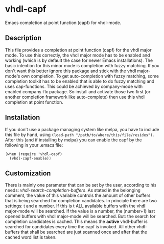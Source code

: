 # vhdl-capf
Emacs completion at point function (capf) for vhdl-mode.

## Description
This file provides a completion at point function (capf) for the
vhdl major mode. To use this correctly, the vhdl major mode has to be enabled
and working (which is by default the case for newer Emacs installations). The
basic intention for this minor mode is completion with fuzzy matching. If you
don't want this better ignore this package and stick with the vhdl major-mode's
own completion. To get auto-completion with fuzzy matching, some completion
toolkit has to be enabled that is able to do fuzzy matching and uses
cap-functions. This could be achieved by company-mode with enabled company-flx
package. So install and activate those two first (or another completion
framework like auto-complete) then use this vhdl completion at point function.

## Installation
If you don't use a package managing system like melpa, you have to include
this file by hand, using `(load-path "/path/to/where/this/file/resides")`.
After this (and if installing by melpa) you can enable the capf by the following
in your .emacs file:
```elisp
(when (require 'vhdl-capf)
  (vhdl-capf-enable))
```

## Customization
There is mainly one parameter that can be set by the user, according to his
needs: _vhdl-search-completion-buffers_. As stated in the belonging comment,
the value of this variable controls the amount of other buffers that is being
searched for completion candidates. In principle there are two settings: t
and a number. If this is t ALL available buffers with the vhdl major-mode
will be searched. If the value is a number, the (number+1) last opened
buffers with vhdl major-mode will be searched. But: the search for completion
candidates is cached. This means the **active** vhdl-buffer is searched for
candidates every time the capf is invoked. All other vhdl-buffers that shall
be searched are just scanned once and after that the cached word list is
taken.

